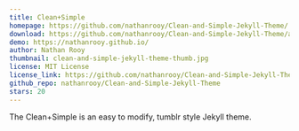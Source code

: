 ```yaml
---
title: Clean+Simple
homepage: https://github.com/nathanrooy/Clean-and-Simple-Jekyll-Theme/
download: https://github.com/nathanrooy/Clean-and-Simple-Jekyll-Theme/archive/master.zip
demo: https://nathanrooy.github.io/
author: Nathan Rooy
thumbnail: clean-and-simple-jekyll-theme-thumb.jpg
license: MIT License
license_link: https://github.com/nathanrooy/Clean-and-Simple-Jekyll-Theme/blob/master/LICENSE
github_repo: nathanrooy/Clean-and-Simple-Jekyll-Theme
stars: 20
---
```

The Clean+Simple is an easy to modify, tumblr style Jekyll theme.

